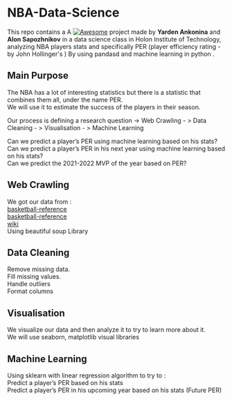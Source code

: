 # NBA-Data-Science
This repo contains a A  [![Awesome](https://cdn.rawgit.com/sindresorhus/awesome/d7305f38d29fed78fa85652e3a63e154dd8e8829/media/badge.svg)](https://github.com/sindresorhus/awesome) project made by **Yarden Ankonina** and **Alon Sapozhnikov** in a data science class in Holon Institute of Technology, analyzing NBA players stats and specifically PER (player efficiency rating - by  John Hollinger's ) By using pandasd and machine learning in python . <br/>

## Main Purpose
The NBA has a lot of interesting statistics but there is a statistic that combines them all, under the name PER.<br/>
We will use it to estimate the success of the players in their season.<br/>

Our process is defining a research question ->  Web Crawling - >  Data Cleaning - > Visualisation - >  Machine Learning<br/>


Can we predict a player’s PER using machine learning based on his stats?<br/>
Can we predict a player’s PER in his next year using machine learning based on his stats?<br/>
Can we predict the 2021-2022 MVP of the year based on PER?<br/>


## Web Crawling
We got our data from : <br/>
[basketball-reference](https://www.basketball-reference.com/leagues/NBA_2021_totals.html)<br/>
[basketball-reference](https://www.basketball-reference.com/awards/mvp.html)<br/>
[wiki](https://en.wikipedia.org/wiki/Player_efficiency_rating)<br/>
Using beautiful soup Library


## Data Cleaning
Remove missing data.<br/>
Fill missing values.<br/>
Handle outliers<br/>
Format columns<br/>



## Visualisation

We visualize our data and then analyze it to try to learn more about it.<br/>
We will use seaborn, matplotlib visual libraries<br/>

## Machine Learning
Using sklearn with linear regression algorithm  to try to : <br/>
Predict a player’s PER based on his stats<br/>
Predict a player’s PER in his upcoming year based on his stats (Future PER)<br/>



